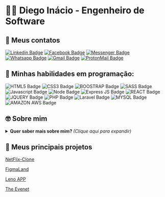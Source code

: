 # :man_technologist: Diego Inácio - Engenheiro de Software


## :iphone: Meus contatos

[![Linkedin Badge](https://img.shields.io/badge/LinkedIn-0077B5?style=for-the-badge&logo=linkedin&logoColor=white&link=https://www.linkedin.com/in/diegoengdesoftware/)](https://www.linkedin.com/in/diegoengdesoftware/)
[![Facebook Badge](https://img.shields.io/badge/Facebook-1877F2?style=for-the-badge&logo=facebook&logoColor=white&link=https://www.facebook.com/diegoengdesoftware)](https://www.facebook.com/diegoengdesoftware)
[![Messenger Badge](https://img.shields.io/badge/Messenger-00B2FF?style=for-the-badge&logo=messenger&logoColor=white&link=https://messenger.com/diegoengdesoftware)](https://messenger.com/diegoengdesoftware)
[![Whatsapp Badge](https://img.shields.io/badge/WhatsApp-25D366?style=for-the-badge&logo=whatsapp&logoColor=white&link=https://api.whatsapp.com/send?phone=5521966748858)](https://api.whatsapp.com/send?phone=5521966748858)
[![Gmail Badge](https://img.shields.io/badge/Gmail-D14836?style=for-the-badge&logo=gmail&logoColor=white&link=mailto:iamdiegoinacio@gmail.com)](mailto:iamdiegoinacio@gmail.com)
[![ProtonMail Badge](https://img.shields.io/badge/ProtonMail-8B89CC?style=for-the-badge&logo=protonmail&logoColor=white&link=mailto:diegoinacio@protonmail.com)](mailto:diegoinacio@protonmail.com)


## :rocket: Minhas habilidades em programação:

![HTML5 Badge](https://img.shields.io/badge/HTML5-e44d26?style=for-the-badge&logo=html5&logoColor=white)
![CSS3 Badge](https://img.shields.io/badge/CSS3-0076be?style=for-the-badge&logo=css3&logoColor=white)
![BOOSTRAP Badge](https://img.shields.io/badge/Bootstrap-563D7C?style=for-the-badge&logo=bootstrap&logoColor=white)
![SASS Badge](https://img.shields.io/badge/Sass-CC6699?style=for-the-badge&logo=sass&logoColor=white)
![Javascript Badge](https://img.shields.io/badge/JavaScript-323330?style=for-the-badge&logo=javascript&logoColor=F7DF1E)
![Node Badge](https://img.shields.io/badge/Node.js-43853D?style=for-the-badge&logo=node.js&logoColor=white)
![Express JS Badge](https://img.shields.io/badge/Express.js-404D59?style=for-the-badge)
![REACT Badge](https://img.shields.io/badge/React-20232A?style=for-the-badge&logo=react&logoColor=61DAFB)
![JQUERY Badge](https://img.shields.io/badge/jQuery-0769AD?style=for-the-badge&logo=jquery&logoColor=white)
![PHP Badge](https://img.shields.io/badge/PHP-777BB4?style=for-the-badge&logo=php&logoColor=white)
![Laravel Badge](https://img.shields.io/badge/Laravel-FF2D20?style=for-the-badge&logo=laravel&logoColor=white)
![MYSQL Badge](https://img.shields.io/badge/MySQL-00000F?style=for-the-badge&logo=mysql&logoColor=white)
![AMAZON AWS Badge](https://img.shields.io/badge/Amazon_AWS-232F3E?style=for-the-badge&logo=amazon-aws&logoColor=white)


## :nerd_face: Sobre mim

<details>
<summary> <b> Quer saber mais sobre mim? </b> <i>(Clique aqui para expandir)</i> </summary>

### 📖 Sobre mim
Meu nome é Diego Inácio, e atualmente moro no Rio de Janeiro, sou desenvolvedor fullstack, comecei minha jornada profissional ingressando na faculdade de Engenharia de Software na UNICESUMAR (obtive a melhor nota do RJ, assim ganhando a bolsa de 100%), venho estudando diversas linguagens e me adequando dia após dia ao mercado de trabalho.

Hoje estou estudando para evoluir minhas habilidades e ser capaz de criar soluções que auxiliem as empresas a venderem mais, atrair mais clientes e fidelizarem clientes, através de sistemas, aplicativos, web sites otimizados com SEO, campanhas e captação de leads. Acredito que a união da tecnologia com o marketing e a arte, cria um sistema diferenciado que proporciona uma experiência rica para os usuários.
Minha jornada diária é adquirir os conhecimentos necessários, colocar a mão na massa para criar essas soluções para as pessoas e me divertir no processo.
</details>

## :partying_face: Meus principais projetos

[NetFlix-Clone](https://github.com/iamdiegoinacio/NetFlix-Clone)

[FigmaLand](https://iamdiegoinacio.github.io/figmaland)

[Leno APP](https://iamdiegoinacio.github.io/LenoApp-Website)

[The Evenet](https://iamdiegoinacio.github.io/TheEvent-Website)




<!--
**iamdiegoinacio/iamdiegoinacio** is a ✨ _special_ ✨ repository because its `README.md` (this file) appears on your GitHub profile.


